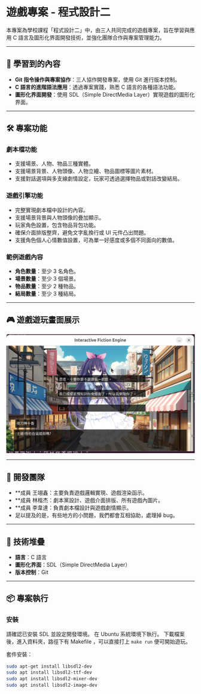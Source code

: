 # 遊戲專案 - 程式設計二

本專案為學校課程「程式設計二」中，由三人共同完成的遊戲專案，旨在學習與應用 C 語言及圖形化界面開發技術，並強化團隊合作與專案管理能力。

---

## 🌟 學習到的內容
- **Git 指令操作與專案協作**：三人協作開發專案，使用 Git 進行版本控制。
- **C 語言的進階語法應用**：透過專案實踐，熟悉 C 語言的各種語法功能。
- **圖形化界面開發**：使用 SDL（Simple DirectMedia Layer）實現遊戲的圖形化界面。

---

## 🛠️ 專案功能

### 劇本檔功能
- 支援場景、人物、物品三種實體。
- 支援場景背景、人物頭像、人物立繪、物品圖標等圖片素材。
- 支援對話選項與多支線劇情設定，玩家可透過選擇物品或對話改變結局。

### 遊戲引擎功能
- 完整實現劇本檔中設計的內容。
- 支援場景背景與人物頭像的疊加顯示。
- 玩家角色設置，包含物品背包功能。
- 確保介面排版整齊，避免文字亂換行或 UI 元件凸出問題。
- 支援角色個人心情數值設置，可為單一好感度或多個不同面向的數值。

### 範例遊戲內容
- **角色數量**：至少 3 名角色。
- **場景數量**：至少 3 個場景。
- **物品數量**：至少 2 種物品。
- **結局數量**：至少 3 種結局。

---

## 🎮 遊戲遊玩畫面展示

<img src="example-game/assets/遊戲畫面.png" alt="遊戲畫面" width="600">

---

## 🤝 開發團隊
- **成員 王翊鑫：主要負責遊戲邏輯實現、遊戲渲染函示。
- **成員 林楷杰：劇本黨設計、遊戲介面排版、所有遊戲內圖片。
- **成員 李韋達：負責劇本檔設計與遊戲劇情顯示。
- 足以提及的是，有些地方的小問題，我們都會互相協助，處理掉 bug。

---

## 🔧 技術堆疊
- **語言**：C 語言
- **圖形化界面**：SDL（Simple DirectMedia Layer）
- **版本控制**：Git

---

## 📦 專案執行
### 安裝
請確認已安裝 SDL 並設定開發環境。
在 Ubuntu 系統環境下執行。
下載檔案後，進入資料夾，路徑下有 Makefile ，可以直接打上 `make run` 便可開始遊玩。

套件安裝：
```bash
sudo apt-get install libsdl2-dev
sudo apt install libsdl2-ttf-dev
sudo apt install libsdl2-mixer-dev
sudo apt install libsdl2-image-dev
